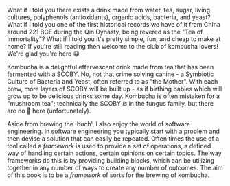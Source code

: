 What if I told you there exists a drink made from water, tea, sugar, living cultures, polyphenols (antioxidants), organic acids, bacteria, and yeast? What if I told you one of the first historical records we have of it from China around 221 BCE during the Qin Dynasty, being revered as the "Tea of Immortality"? What if I told you it's pretty simple, fun, and cheap to make at home? If you're still reading then welcome to the club of kombucha lovers! We're glad you're here 😀

Kombucha is a delightful effervescent drink made from tea that has been fermented with a SCOBY. No, not that crime solving canine - a Symbiotic Culture of Bacteria and Yeast, often referred to as "the Mother". With each brew, more layers of SCOBY will be built up - as if birthing babies which will grow up to be delicious drinks some day. Kombucha is often mistaken for a "mushroom tea"; technically the SCOBY _is_ in the fungus family, but there are no 🍄 here (unfortunately). 

Aside from brewing the 'buch', I also enjoy the world of software engineering. In software engineering you typically start with a problem and then devise a solution that can easily be repeated. Often times the use of a tool called a _framework_ is used to provide a set of operations, a defined way of handling certain actions, certain opinions on certain topics. The way frameworks do this is by providing building blocks, which can be utilizing together in any number of ways to create any number of outcomes. The aim of this book is to be a _framework_ of sorts for the brewing of kombucha.